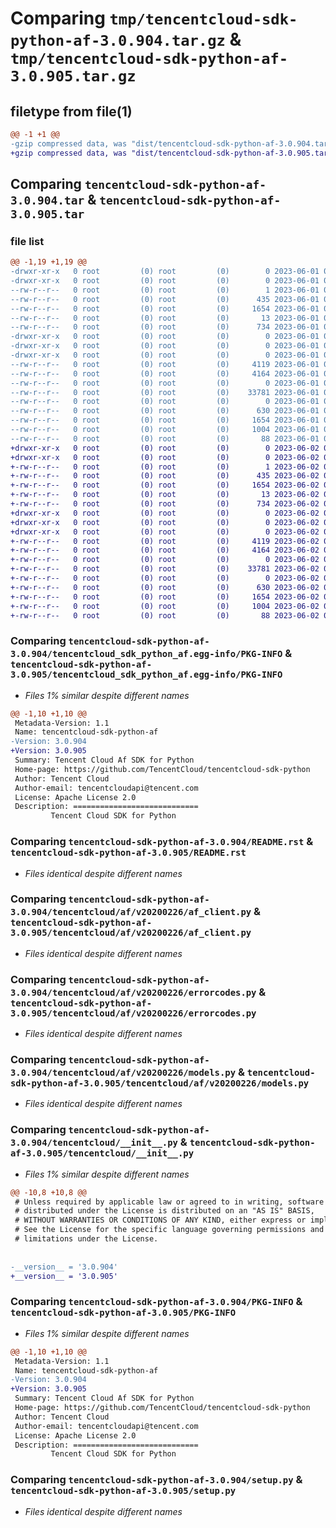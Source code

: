 # Comparing `tmp/tencentcloud-sdk-python-af-3.0.904.tar.gz` & `tmp/tencentcloud-sdk-python-af-3.0.905.tar.gz`

## filetype from file(1)

```diff
@@ -1 +1 @@
-gzip compressed data, was "dist/tencentcloud-sdk-python-af-3.0.904.tar", last modified: Thu Jun  1 02:24:21 2023, max compression
+gzip compressed data, was "dist/tencentcloud-sdk-python-af-3.0.905.tar", last modified: Fri Jun  2 00:18:41 2023, max compression
```

## Comparing `tencentcloud-sdk-python-af-3.0.904.tar` & `tencentcloud-sdk-python-af-3.0.905.tar`

### file list

```diff
@@ -1,19 +1,19 @@
-drwxr-xr-x   0 root         (0) root         (0)        0 2023-06-01 02:24:21.000000 tencentcloud-sdk-python-af-3.0.904/
-drwxr-xr-x   0 root         (0) root         (0)        0 2023-06-01 02:24:21.000000 tencentcloud-sdk-python-af-3.0.904/tencentcloud_sdk_python_af.egg-info/
--rw-r--r--   0 root         (0) root         (0)        1 2023-06-01 02:24:21.000000 tencentcloud-sdk-python-af-3.0.904/tencentcloud_sdk_python_af.egg-info/dependency_links.txt
--rw-r--r--   0 root         (0) root         (0)      435 2023-06-01 02:24:21.000000 tencentcloud-sdk-python-af-3.0.904/tencentcloud_sdk_python_af.egg-info/SOURCES.txt
--rw-r--r--   0 root         (0) root         (0)     1654 2023-06-01 02:24:21.000000 tencentcloud-sdk-python-af-3.0.904/tencentcloud_sdk_python_af.egg-info/PKG-INFO
--rw-r--r--   0 root         (0) root         (0)       13 2023-06-01 02:24:21.000000 tencentcloud-sdk-python-af-3.0.904/tencentcloud_sdk_python_af.egg-info/top_level.txt
--rw-r--r--   0 root         (0) root         (0)      734 2023-06-01 02:24:21.000000 tencentcloud-sdk-python-af-3.0.904/README.rst
-drwxr-xr-x   0 root         (0) root         (0)        0 2023-06-01 02:24:21.000000 tencentcloud-sdk-python-af-3.0.904/tencentcloud/
-drwxr-xr-x   0 root         (0) root         (0)        0 2023-06-01 02:24:21.000000 tencentcloud-sdk-python-af-3.0.904/tencentcloud/af/
-drwxr-xr-x   0 root         (0) root         (0)        0 2023-06-01 02:24:21.000000 tencentcloud-sdk-python-af-3.0.904/tencentcloud/af/v20200226/
--rw-r--r--   0 root         (0) root         (0)     4119 2023-06-01 02:24:21.000000 tencentcloud-sdk-python-af-3.0.904/tencentcloud/af/v20200226/af_client.py
--rw-r--r--   0 root         (0) root         (0)     4164 2023-06-01 02:24:21.000000 tencentcloud-sdk-python-af-3.0.904/tencentcloud/af/v20200226/errorcodes.py
--rw-r--r--   0 root         (0) root         (0)        0 2023-06-01 02:24:21.000000 tencentcloud-sdk-python-af-3.0.904/tencentcloud/af/v20200226/__init__.py
--rw-r--r--   0 root         (0) root         (0)    33781 2023-06-01 02:24:21.000000 tencentcloud-sdk-python-af-3.0.904/tencentcloud/af/v20200226/models.py
--rw-r--r--   0 root         (0) root         (0)        0 2023-06-01 02:24:21.000000 tencentcloud-sdk-python-af-3.0.904/tencentcloud/af/__init__.py
--rw-r--r--   0 root         (0) root         (0)      630 2023-06-01 02:24:21.000000 tencentcloud-sdk-python-af-3.0.904/tencentcloud/__init__.py
--rw-r--r--   0 root         (0) root         (0)     1654 2023-06-01 02:24:21.000000 tencentcloud-sdk-python-af-3.0.904/PKG-INFO
--rw-r--r--   0 root         (0) root         (0)     1004 2023-06-01 02:24:21.000000 tencentcloud-sdk-python-af-3.0.904/setup.py
--rw-r--r--   0 root         (0) root         (0)       88 2023-06-01 02:24:21.000000 tencentcloud-sdk-python-af-3.0.904/setup.cfg
+drwxr-xr-x   0 root         (0) root         (0)        0 2023-06-02 00:18:41.000000 tencentcloud-sdk-python-af-3.0.905/
+drwxr-xr-x   0 root         (0) root         (0)        0 2023-06-02 00:18:41.000000 tencentcloud-sdk-python-af-3.0.905/tencentcloud_sdk_python_af.egg-info/
+-rw-r--r--   0 root         (0) root         (0)        1 2023-06-02 00:18:41.000000 tencentcloud-sdk-python-af-3.0.905/tencentcloud_sdk_python_af.egg-info/dependency_links.txt
+-rw-r--r--   0 root         (0) root         (0)      435 2023-06-02 00:18:41.000000 tencentcloud-sdk-python-af-3.0.905/tencentcloud_sdk_python_af.egg-info/SOURCES.txt
+-rw-r--r--   0 root         (0) root         (0)     1654 2023-06-02 00:18:41.000000 tencentcloud-sdk-python-af-3.0.905/tencentcloud_sdk_python_af.egg-info/PKG-INFO
+-rw-r--r--   0 root         (0) root         (0)       13 2023-06-02 00:18:41.000000 tencentcloud-sdk-python-af-3.0.905/tencentcloud_sdk_python_af.egg-info/top_level.txt
+-rw-r--r--   0 root         (0) root         (0)      734 2023-06-02 00:18:41.000000 tencentcloud-sdk-python-af-3.0.905/README.rst
+drwxr-xr-x   0 root         (0) root         (0)        0 2023-06-02 00:18:41.000000 tencentcloud-sdk-python-af-3.0.905/tencentcloud/
+drwxr-xr-x   0 root         (0) root         (0)        0 2023-06-02 00:18:41.000000 tencentcloud-sdk-python-af-3.0.905/tencentcloud/af/
+drwxr-xr-x   0 root         (0) root         (0)        0 2023-06-02 00:18:41.000000 tencentcloud-sdk-python-af-3.0.905/tencentcloud/af/v20200226/
+-rw-r--r--   0 root         (0) root         (0)     4119 2023-06-02 00:18:41.000000 tencentcloud-sdk-python-af-3.0.905/tencentcloud/af/v20200226/af_client.py
+-rw-r--r--   0 root         (0) root         (0)     4164 2023-06-02 00:18:41.000000 tencentcloud-sdk-python-af-3.0.905/tencentcloud/af/v20200226/errorcodes.py
+-rw-r--r--   0 root         (0) root         (0)        0 2023-06-02 00:18:41.000000 tencentcloud-sdk-python-af-3.0.905/tencentcloud/af/v20200226/__init__.py
+-rw-r--r--   0 root         (0) root         (0)    33781 2023-06-02 00:18:41.000000 tencentcloud-sdk-python-af-3.0.905/tencentcloud/af/v20200226/models.py
+-rw-r--r--   0 root         (0) root         (0)        0 2023-06-02 00:18:41.000000 tencentcloud-sdk-python-af-3.0.905/tencentcloud/af/__init__.py
+-rw-r--r--   0 root         (0) root         (0)      630 2023-06-02 00:18:41.000000 tencentcloud-sdk-python-af-3.0.905/tencentcloud/__init__.py
+-rw-r--r--   0 root         (0) root         (0)     1654 2023-06-02 00:18:41.000000 tencentcloud-sdk-python-af-3.0.905/PKG-INFO
+-rw-r--r--   0 root         (0) root         (0)     1004 2023-06-02 00:18:41.000000 tencentcloud-sdk-python-af-3.0.905/setup.py
+-rw-r--r--   0 root         (0) root         (0)       88 2023-06-02 00:18:41.000000 tencentcloud-sdk-python-af-3.0.905/setup.cfg
```

### Comparing `tencentcloud-sdk-python-af-3.0.904/tencentcloud_sdk_python_af.egg-info/PKG-INFO` & `tencentcloud-sdk-python-af-3.0.905/tencentcloud_sdk_python_af.egg-info/PKG-INFO`

 * *Files 1% similar despite different names*

```diff
@@ -1,10 +1,10 @@
 Metadata-Version: 1.1
 Name: tencentcloud-sdk-python-af
-Version: 3.0.904
+Version: 3.0.905
 Summary: Tencent Cloud Af SDK for Python
 Home-page: https://github.com/TencentCloud/tencentcloud-sdk-python
 Author: Tencent Cloud
 Author-email: tencentcloudapi@tencent.com
 License: Apache License 2.0
 Description: ============================
         Tencent Cloud SDK for Python
```

### Comparing `tencentcloud-sdk-python-af-3.0.904/README.rst` & `tencentcloud-sdk-python-af-3.0.905/README.rst`

 * *Files identical despite different names*

### Comparing `tencentcloud-sdk-python-af-3.0.904/tencentcloud/af/v20200226/af_client.py` & `tencentcloud-sdk-python-af-3.0.905/tencentcloud/af/v20200226/af_client.py`

 * *Files identical despite different names*

### Comparing `tencentcloud-sdk-python-af-3.0.904/tencentcloud/af/v20200226/errorcodes.py` & `tencentcloud-sdk-python-af-3.0.905/tencentcloud/af/v20200226/errorcodes.py`

 * *Files identical despite different names*

### Comparing `tencentcloud-sdk-python-af-3.0.904/tencentcloud/af/v20200226/models.py` & `tencentcloud-sdk-python-af-3.0.905/tencentcloud/af/v20200226/models.py`

 * *Files identical despite different names*

### Comparing `tencentcloud-sdk-python-af-3.0.904/tencentcloud/__init__.py` & `tencentcloud-sdk-python-af-3.0.905/tencentcloud/__init__.py`

 * *Files 1% similar despite different names*

```diff
@@ -10,8 +10,8 @@
 # Unless required by applicable law or agreed to in writing, software
 # distributed under the License is distributed on an "AS IS" BASIS,
 # WITHOUT WARRANTIES OR CONDITIONS OF ANY KIND, either express or implied.
 # See the License for the specific language governing permissions and
 # limitations under the License.
 
 
-__version__ = '3.0.904'
+__version__ = '3.0.905'
```

### Comparing `tencentcloud-sdk-python-af-3.0.904/PKG-INFO` & `tencentcloud-sdk-python-af-3.0.905/PKG-INFO`

 * *Files 1% similar despite different names*

```diff
@@ -1,10 +1,10 @@
 Metadata-Version: 1.1
 Name: tencentcloud-sdk-python-af
-Version: 3.0.904
+Version: 3.0.905
 Summary: Tencent Cloud Af SDK for Python
 Home-page: https://github.com/TencentCloud/tencentcloud-sdk-python
 Author: Tencent Cloud
 Author-email: tencentcloudapi@tencent.com
 License: Apache License 2.0
 Description: ============================
         Tencent Cloud SDK for Python
```

### Comparing `tencentcloud-sdk-python-af-3.0.904/setup.py` & `tencentcloud-sdk-python-af-3.0.905/setup.py`

 * *Files identical despite different names*

